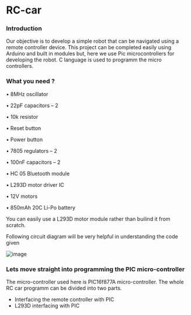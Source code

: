 # RC-car

### Introduction

Our objective is to develop a simple robot that can be navigated using a remote controller device. This project can be completed easily using Arduino and built in modules but, here we use Pic microcontrollers for developing the robot. C language is used to programm the micro controllers. 

### What you need ?

•	8MHz oscillator

•	22pF capacitors – 2

•	10k resistor

•	Reset button

•	Power button

•	7805 regulators – 2

•	100nF capacitors – 2

•	HC 05 Bluetooth module

•	L293D motor driver IC

•	12V motors

•	850mAh 20C Li-Po battery

You can easily use a L293D motor module rather than builind it from scratch. 

Following circuit diagram will be very helpful in understanding the code given

![image](https://user-images.githubusercontent.com/45971162/55682859-926a2480-5956-11e9-8970-43c4d896c01b.png)

### Lets move straight into programming the PIC micro-controller

The micro-controller used here is PIC16f877A micro-controller. The whole RC car programm can be divided into two parts.
- Interfacing the remote controller with PIC
- L293D interfacing with PIC


